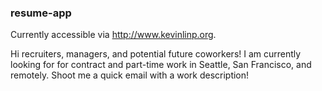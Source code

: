 ### resume-app

Currently accessible via http://www.kevinlinp.org.

Hi recruiters, managers, and potential future coworkers! I am currently looking for for contract and part-time work in Seattle, San Francisco, and remotely. Shoot me a quick email with a work description!
